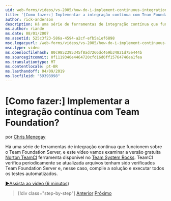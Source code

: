 ```yaml
---
uid: web-forms/videos/vs-2005/how-do-i-implement-continuous-integration-with-team-foundation
title: '[Como fazer:] Implementar a integração contínua com Team Foundation? | Microsoft Docs'
author: rick-anderson
description: Há uma série de ferramentas de integração contínua que funcionem sobre o Team Foundation Server, e este vídeo vamos examinar o disp de ferramenta gratuita Norton TeamCI...
ms.author: riande
ms.date: 08/01/2007
ms.assetid: 525c3f23-586a-4594-a2cf-efb5a1ef6898
msc.legacyurl: /web-forms/videos/vs-2005/how-do-i-implement-continuous-integration-with-team-foundation
msc.type: video
ms.openlocfilehash: 80c9852395345f8ad7266dc469b34821d75e444b
ms.sourcegitcommit: 0f1119340e4464720cfd16d0ff15764746ea1fea
ms.translationtype: MT
ms.contentlocale: pt-BR
ms.lasthandoff: 04/09/2019
ms.locfileid: "59393998"
---
```

# <a name="how-do-i-implement-continuous-integration-with-team-foundation"></a>[Como fazer:] Implementar a integração contínua com Team Foundation?

por [Chris Menegay](https://twitter.com/CMenegay)

Há uma série de ferramentas de integração contínua que funcionem sobre o Team Foundation Server, e este vídeo vamos examinar a versão gratuita [Norton TeamCI](http://teamsystemrocks.com/files/12/tools/entry1018.aspx) ferramenta disponível no [Team System Rocks](http://teamsystemrocks.com/). TeamCI verifica periodicamente se atualizada arquivos tenham sido verificados Team Foundation Server e, nesse caso, compile a solução e executar todos os testes automatizados.

[&#9654;Assista ao vídeo (6 minutos)](https://channel9.msdn.com/Blogs/ASP-NET-Site-Videos/how-do-i-implement-continuous-integration-with-team-foundation)

> [!div class="step-by-step"]
> [Anterior](how-do-i-discover-application-changes-prior-to-deployment.md)
> [Próximo](how-do-i-automate-testing-using-team-build.md)
